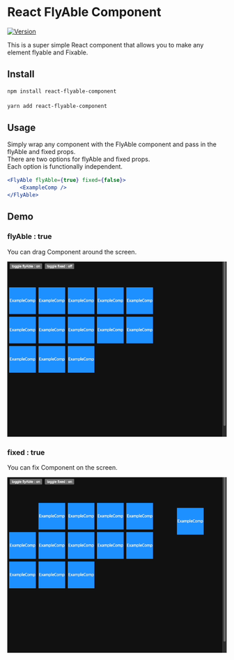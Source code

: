 # React FlyAble Component

[![Version](https://img.shields.io/badge/npm-1.0.1-blue)](https://www.npmjs.com/package/react-flyable-component)

This is a super simple React component that allows you to make any element flyable and Fixable.   

## Install

```bash
npm install react-flyable-component

yarn add react-flyable-component
```

## Usage

Simply wrap any component with the FlyAble component and pass in the flyAble and fixed props.   
There are two options for flyAble and fixed props.   
Each option is functionally independent.   

```jsx
<FlyAble flyAble={true} fixed={false}>
    <ExampleComp />
</FlyAble>
```

## Demo

### flyAble : true

You can drag Component around the screen.

![flyable-option.gif](demo%2Fflyable-option.gif)

### fixed : true

You can fix Component on the screen.

![fixed-option.gif](demo%2Ffixed-option.gif)

